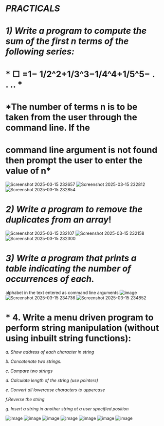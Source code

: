 # *PRACTICALS*
 # *1) Write a program to compute the sum of the first n terms of the following series:*
 # * □ =1− 1/2^2+1/3^3−1/4^4+1/5^5− . . .. *
 # *The number of terms n is to be taken from the user through the command line. If the
 # command line argument is not found then prompt the user to enter the value of n*

![Screenshot 2025-03-15 232657](https://github.com/user-attachments/assets/c6902719-6ec5-43e6-939e-bfb30679910a)
![Screenshot 2025-03-15 232812](https://github.com/user-attachments/assets/a568ca45-5a47-42c0-b727-6e6970f1be33)
![Screenshot 2025-03-15 232854](https://github.com/user-attachments/assets/4770975e-29bd-45c8-a474-43f20325401b)

# *2) Write a program to remove the duplicates from an array*!

![Screenshot 2025-03-15 232107](https://github.com/user-attachments/assets/25c9ce74-8c1b-450e-b62f-9ba75cec02ee)
![Screenshot 2025-03-15 232158](https://github.com/user-attachments/assets/63973162-ac9f-475b-a390-940a4a811bc9)
![Screenshot 2025-03-15 232300](https://github.com/user-attachments/assets/33b23a71-3ca8-48bd-8451-f599c3cfeefc)

# *3) Write a program that prints a table indicating the number of occurrences of each.*
 alphabet in the text entered as command line arguments
![image](https://github.com/user-attachments/assets/87ae036e-ac23-4598-9e35-b1d272d8f5cc)
![Screenshot 2025-03-15 234736](https://github.com/user-attachments/assets/8d114ddf-e5b1-449a-b4c2-c7f61db695b0)
![Screenshot 2025-03-15 234852](https://github.com/user-attachments/assets/2ad99689-c77f-4228-abb7-8d9be489924b)

# * 4. Write a menu driven program to perform string manipulation (without using inbuilt string functions):

 *a. Show address of each character in string*
 
 *b. Concatenate two strings*.
 
 *c. Compare two strings*
 
 *d. Calculate length of the string (use pointers)*
 
 *e. Convert all lowercase characters to uppercase*
 
 *f.Reverse the string*
 
 *g. Insert a string in another string at a user specified position*

 ![image](https://github.com/user-attachments/assets/cf0333f6-b04c-4b00-9be7-82b3d10c4d4c)
 ![image](https://github.com/user-attachments/assets/8ff40b7d-760f-4568-adcd-e9c8f8804d30)
 ![image](https://github.com/user-attachments/assets/754e3342-3448-4189-a86f-83322605dac4)
 ![image](https://github.com/user-attachments/assets/b6a3b598-6080-472a-b202-1e9516ba5789)
 ![image](https://github.com/user-attachments/assets/c4a4ec4a-1d9a-49d1-93ac-8b4acd7fed32)
 ![image](https://github.com/user-attachments/assets/7fb853e8-c680-459c-b186-e24979656a33)
 ![image](https://github.com/user-attachments/assets/6630c3c6-231c-4b6b-8688-d49b45ad552a)




 


 

